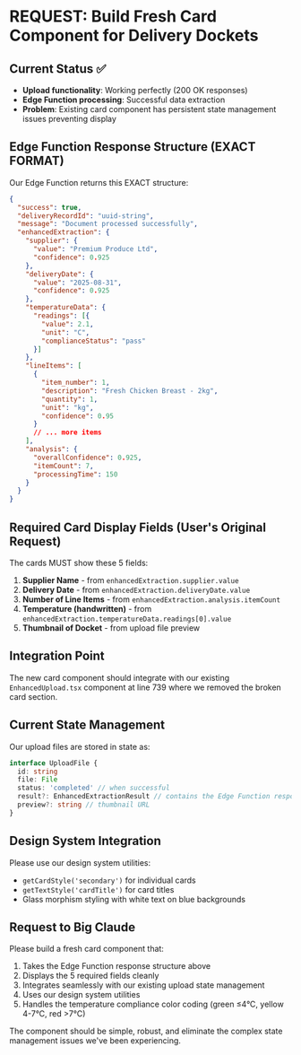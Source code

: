 # REQUEST: Build Fresh Card Component for Delivery Dockets

## Current Status ✅
- **Upload functionality**: Working perfectly (200 OK responses)
- **Edge Function processing**: Successful data extraction  
- **Problem**: Existing card component has persistent state management issues preventing display

## Edge Function Response Structure (EXACT FORMAT)

Our Edge Function returns this EXACT structure:

```json
{
  "success": true,
  "deliveryRecordId": "uuid-string",
  "message": "Document processed successfully",
  "enhancedExtraction": {
    "supplier": { 
      "value": "Premium Produce Ltd",
      "confidence": 0.925 
    },
    "deliveryDate": { 
      "value": "2025-08-31",
      "confidence": 0.925 
    },
    "temperatureData": {
      "readings": [{
        "value": 2.1,
        "unit": "C",
        "complianceStatus": "pass"
      }]
    },
    "lineItems": [
      {
        "item_number": 1,
        "description": "Fresh Chicken Breast - 2kg",
        "quantity": 1,
        "unit": "kg",
        "confidence": 0.95
      }
      // ... more items
    ],
    "analysis": {
      "overallConfidence": 0.925,
      "itemCount": 7,
      "processingTime": 150
    }
  }
}
```

## Required Card Display Fields (User's Original Request)

The cards MUST show these 5 fields:
1. **Supplier Name** - from `enhancedExtraction.supplier.value`
2. **Delivery Date** - from `enhancedExtraction.deliveryDate.value` 
3. **Number of Line Items** - from `enhancedExtraction.analysis.itemCount`
4. **Temperature (handwritten)** - from `enhancedExtraction.temperatureData.readings[0].value`
5. **Thumbnail of Docket** - from upload file preview

## Integration Point

The new card component should integrate with our existing `EnhancedUpload.tsx` component at line 739 where we removed the broken card section.

## Current State Management

Our upload files are stored in state as:
```typescript
interface UploadFile {
  id: string
  file: File
  status: 'completed' // when successful
  result?: EnhancedExtractionResult // contains the Edge Function response
  preview?: string // thumbnail URL
}
```

## Design System Integration

Please use our design system utilities:
- `getCardStyle('secondary')` for individual cards
- `getTextStyle('cardTitle')` for card titles
- Glass morphism styling with white text on blue backgrounds

## Request to Big Claude

Please build a fresh card component that:
1. Takes the Edge Function response structure above
2. Displays the 5 required fields cleanly
3. Integrates seamlessly with our existing upload state management
4. Uses our design system utilities
5. Handles the temperature compliance color coding (green ≤4°C, yellow 4-7°C, red >7°C)

The component should be simple, robust, and eliminate the complex state management issues we've been experiencing.